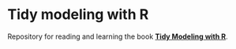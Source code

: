 # Tidy modeling with R

Repository for reading and learning the book [**Tidy Modeling with R**](https://www.tmwr.org/index.html).
